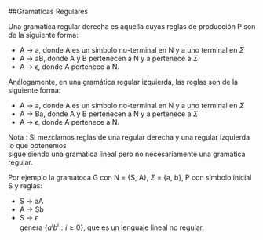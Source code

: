 ##Gramaticas Regulares

Una gramática regular derecha es aquella cuyas reglas de producción P son de la siguiente forma:  

+ A → a, donde A es un símbolo no-terminal en N y a uno terminal en $\Sigma$  
+ A → aB, donde A y B pertenecen a N y a pertenece a $\Sigma$  
+ A → $\epsilon$, donde A pertenece a N.  

Análogamente, en una gramática regular izquierda, las reglas son de la siguiente forma:  

+ A → a, donde A es un símbolo no-terminal en N y a uno terminal en $\Sigma$
+ A → Ba, donde A y B pertenecen a N y a pertenece a $\Sigma$  
+ A → $\epsilon$, donde A pertenece a N.  

Nota
: Si mezclamos reglas de una regular derecha y una regular izquierda lo que obtenemos   
sigue siendo una gramatica lineal pero no necesariamente una gramatica regular.

Por ejemplo la gramatoca G con N = {S, A}, $\Sigma$ = {a, b}, P con simbolo inicial S y reglas:  

+ S → aA  
+ A → Sb  
+ S → $\epsilon$  
genera $\{a^ib^i : i \geq 0\}$, que es un lenguaje lineal no regular.  
